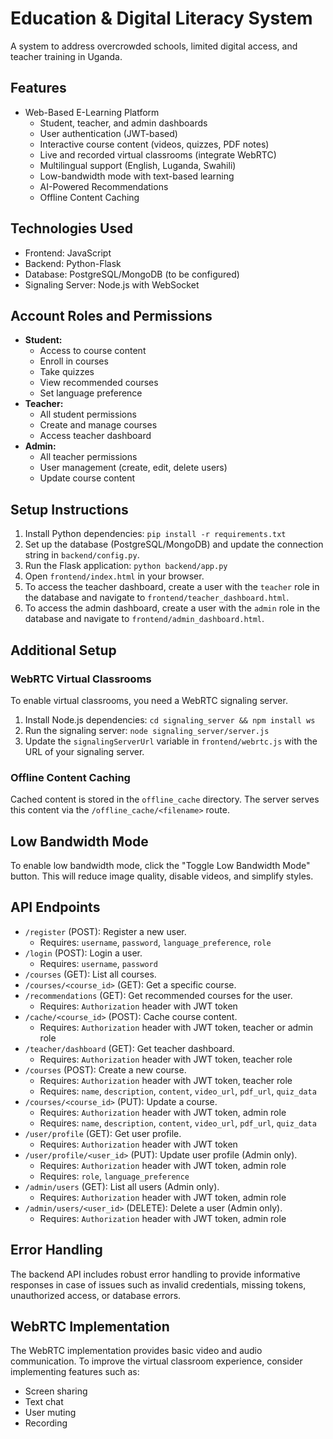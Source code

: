 # Education & Digital Literacy System

A system to address overcrowded schools, limited digital access, and teacher training in Uganda.

## Features

-   Web-Based E-Learning Platform
    -   Student, teacher, and admin dashboards
    -   User authentication (JWT-based)
    -   Interactive course content (videos, quizzes, PDF notes)
    -   Live and recorded virtual classrooms (integrate WebRTC)
    -   Multilingual support (English, Luganda, Swahili)
    -   Low-bandwidth mode with text-based learning
    -   AI-Powered Recommendations
    -   Offline Content Caching

## Technologies Used

-   Frontend: JavaScript
-   Backend: Python-Flask
-   Database: PostgreSQL/MongoDB (to be configured)
-   Signaling Server: Node.js with WebSocket

## Account Roles and Permissions

-   **Student:**
    -   Access to course content
    -   Enroll in courses
    -   Take quizzes
    -   View recommended courses
    -   Set language preference
-   **Teacher:**
    -   All student permissions
    -   Create and manage courses
    -   Access teacher dashboard
-   **Admin:**
    -   All teacher permissions
    -   User management (create, edit, delete users)
    -   Update course content

## Setup Instructions

1.  Install Python dependencies: `pip install -r requirements.txt`
2.  Set up the database (PostgreSQL/MongoDB) and update the connection string in `backend/config.py`.
3.  Run the Flask application: `python backend/app.py`
4.  Open `frontend/index.html` in your browser.
5.  To access the teacher dashboard, create a user with the `teacher` role in the database and navigate to `frontend/teacher_dashboard.html`.
6.  To access the admin dashboard, create a user with the `admin` role in the database and navigate to `frontend/admin_dashboard.html`.

## Additional Setup

### WebRTC Virtual Classrooms
To enable virtual classrooms, you need a WebRTC signaling server.
1.  Install Node.js dependencies: `cd signaling_server && npm install ws`
2.  Run the signaling server: `node signaling_server/server.js`
3.  Update the `signalingServerUrl` variable in `frontend/webrtc.js` with the URL of your signaling server.

### Offline Content Caching
Cached content is stored in the `offline_cache` directory. The server serves this content via the `/offline_cache/<filename>` route.

## Low Bandwidth Mode
To enable low bandwidth mode, click the "Toggle Low Bandwidth Mode" button. This will reduce image quality, disable videos, and simplify styles.

## API Endpoints

-   `/register` (POST): Register a new user.
    -   Requires: `username`, `password`, `language_preference`, `role`
-   `/login` (POST): Login a user.
    -   Requires: `username`, `password`
-   `/courses` (GET): List all courses.
-   `/courses/<course_id>` (GET): Get a specific course.
-   `/recommendations` (GET): Get recommended courses for the user.
    -   Requires: `Authorization` header with JWT token
-   `/cache/<course_id>` (POST): Cache course content.
    -   Requires: `Authorization` header with JWT token, teacher or admin role
-   `/teacher/dashboard` (GET): Get teacher dashboard.
    -   Requires: `Authorization` header with JWT token, teacher role
-   `/courses` (POST): Create a new course.
    -   Requires: `Authorization` header with JWT token, teacher role
    -   Requires: `name`, `description`, `content`, `video_url`, `pdf_url`, `quiz_data`
-   `/courses/<course_id>` (PUT): Update a course.
    -   Requires: `Authorization` header with JWT token, admin role
    -   Requires: `name`, `description`, `content`, `video_url`, `pdf_url`, `quiz_data`
-   `/user/profile` (GET): Get user profile.
    -   Requires: `Authorization` header with JWT token
-   `/user/profile/<user_id>` (PUT): Update user profile (Admin only).
    -   Requires: `Authorization` header with JWT token, admin role
    -   Requires: `role`, `language_preference`
-   `/admin/users` (GET): List all users (Admin only).
    -   Requires: `Authorization` header with JWT token, admin role
-   `/admin/users/<user_id>` (DELETE): Delete a user (Admin only).
    -   Requires: `Authorization` header with JWT token, admin role

## Error Handling
The backend API includes robust error handling to provide informative responses in case of issues such as invalid credentials, missing tokens, unauthorized access, or database errors.

## WebRTC Implementation
The WebRTC implementation provides basic video and audio communication. To improve the virtual classroom experience, consider implementing features such as:
- Screen sharing
- Text chat
- User muting
- Recording